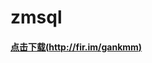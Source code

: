 # zmsql

#### [点击下载(http://fir.im/gankmm)](https://raw.githubusercontent.com/XuWuDeAi/zmsql/master/zmsql.jar)<br>
